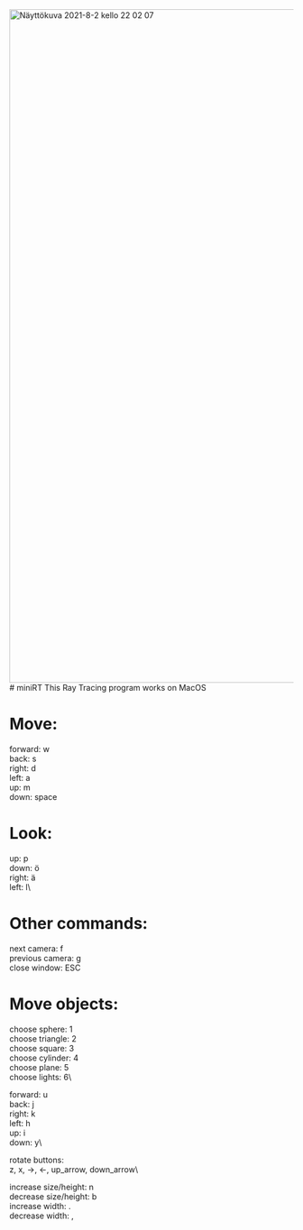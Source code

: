 <img width="1195" alt="Näyttökuva 2021-8-2 kello 22 02 07" src="https://user-images.githubusercontent.com/74473334/127916998-0163704b-9b42-4cb9-83bd-28668ba66010.png">
# miniRT
This Ray Tracing program works on MacOS

# Move:
forward: w\
back: s\
right: d\
left: a\
up: m\
down: space

# Look:
up: p\
down: ö\
right: ä\
left: l\

# Other commands:
next camera: f\
previous camera: g\
close window: ESC

# Move objects:
choose sphere: 1\
choose triangle: 2\
choose square: 3\
choose cylinder: 4\
choose plane: 5\
choose lights: 6\

forward: u\
back: j\
right: k\
left: h\
up: i\
down: y\

rotate buttons:\
z, x, ->, <-, up_arrow, down_arrow\

increase size/height: n\
decrease size/height: b\
increase width: .\
decrease width: ,
